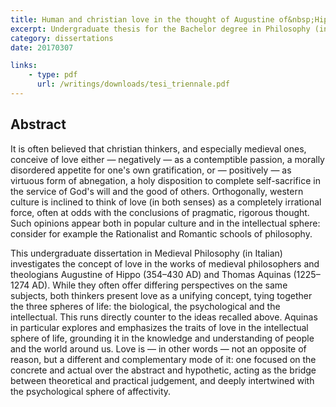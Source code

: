 ```yaml
---
title: Human and christian love in the thought of Augustine of&nbsp;Hippo and Thomas Aquinas
excerpt: Undergraduate thesis for the Bachelor degree in Philosophy (in Italian)
category: dissertations
date: 20170307

links:
    - type: pdf
      url: /writings/downloads/tesi_triennale.pdf
---
```


## Abstract

It is often believed that christian thinkers, and especially medieval ones,
conceive of love either — negatively — as a contemptible passion, a morally
disordered appetite for one's own gratification, or — positively — as virtuous
form of abnegation, a holy disposition to complete self-sacrifice in the
service of God's will and the good of others. Orthogonally, western culture
is inclined to think of love (in both senses) as a completely irrational
force, often at odds with the conclusions of pragmatic, rigorous thought.
Such opinions appear both in popular culture and in the intellectual sphere:
consider for example the Rationalist and Romantic schools of philosophy.

This undergraduate dissertation in Medieval Philosophy (in Italian)
investigates the concept of love in the works of medieval philosophers
and theologians Augustine of&nbsp;Hippo (354–430 AD) and Thomas Aquinas
(1225–1274 AD). While they often offer differing perspectives on the same
subjects, both thinkers present love as a unifying concept, tying together
the three spheres of life: the biological, the psychological and the
intellectual. This runs directly counter to the ideas recalled above.
Aquinas in particular explores and emphasizes the traits of love in the
intellectual sphere of life, grounding it in the knowledge and understanding
of people and the world around us. Love is — in other words — not an opposite
of reason, but a different and complementary mode of it: one focused on the
concrete and actual over the abstract and hypothetic, acting as the bridge
between theoretical and practical judgement, and deeply intertwined with
the psychological sphere of affectivity.

